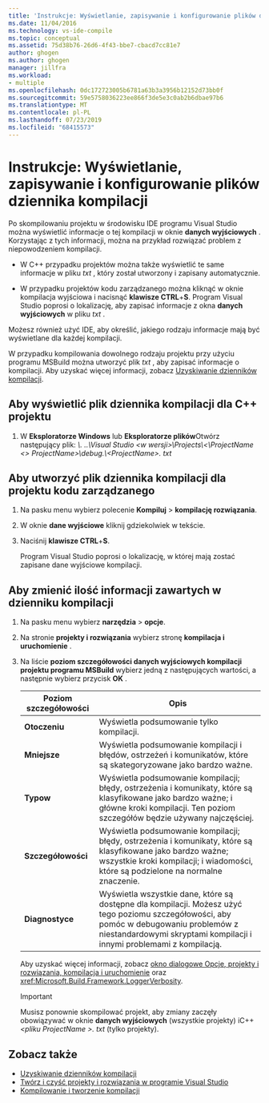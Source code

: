 ```yaml
---
title: 'Instrukcje: Wyświetlanie, zapisywanie i konfigurowanie plików dziennika kompilacji | Microsoft Docs'
ms.date: 11/04/2016
ms.technology: vs-ide-compile
ms.topic: conceptual
ms.assetid: 75d38b76-26d6-4f43-bbe7-cbacd7cc81e7
author: ghogen
ms.author: ghogen
manager: jillfra
ms.workload:
- multiple
ms.openlocfilehash: 0dc172723005b6781a63b3a3956b12152d73bb0f
ms.sourcegitcommit: 59e5758036223ee866f3de5e3c0ab2b6dbae97b6
ms.translationtype: MT
ms.contentlocale: pl-PL
ms.lasthandoff: 07/23/2019
ms.locfileid: "68415573"
---
```

# <a name="how-to-view-save-and-configure-build-log-files"></a>Instrukcje: Wyświetlanie, zapisywanie i konfigurowanie plików dziennika kompilacji

Po skompilowaniu projektu w środowisku IDE programu Visual Studio można wyświetlić informacje o tej kompilacji w oknie **danych wyjściowych** . Korzystając z tych informacji, można na przykład rozwiązać problem z niepowodzeniem kompilacji. 

- W C++ przypadku projektów można także wyświetlić te same informacje w pliku *txt* , który został utworzony i zapisany automatycznie. 

- W przypadku projektów kodu zarządzanego można kliknąć w oknie kompilacja wyjściowa i nacisnąć **klawisze CTRL**+**S**. Program Visual Studio poprosi o lokalizację, aby zapisać informacje z okna **danych wyjściowych** w pliku *txt* . 

Możesz również użyć IDE, aby określić, jakiego rodzaju informacje mają być wyświetlane dla każdej kompilacji.

W przypadku kompilowania dowolnego rodzaju projektu przy użyciu programu MSBuild można utworzyć plik *txt* , aby zapisać informacje o kompilacji. Aby uzyskać więcej informacji, zobacz [Uzyskiwanie dzienników kompilacji](../msbuild/obtaining-build-logs-with-msbuild.md).

## <a name="to-view-the-build-log-file-for-a-c-project"></a>Aby wyświetlić plik dziennika kompilacji dla C++ projektu

1. W **Eksploratorze Windows** lub **Eksploratorze plików**Otwórz następujący plik:  *\\. ..\Visual Studio \<w wersji\>\Projects\\<\\ProjectName <\> ProjectName\>\debug.\\<ProjectName\>. txt*

## <a name="to-create-a-build-log-file-for-a-managed-code-project"></a>Aby utworzyć plik dziennika kompilacji dla projektu kodu zarządzanego

1. Na pasku menu wybierz polecenie **Kompiluj** > **kompilację rozwiązania**.

2. W oknie **dane wyjściowe** kliknij gdziekolwiek w tekście.

3. Naciśnij **klawisze CTRL**+**S**.

   Program Visual Studio poprosi o lokalizację, w której mają zostać zapisane dane wyjściowe kompilacji.

## <a name="to-change-the-amount-of-information-included-in-the-build-log"></a>Aby zmienić ilość informacji zawartych w dzienniku kompilacji

1. Na pasku menu wybierz **narzędzia** > **opcje**.

2. Na stronie **projekty i rozwiązania** wybierz stronę **kompilacja i uruchomienie** .

3. Na liście **poziom szczegółowości danych wyjściowych kompilacji projektu programu MSBuild** wybierz jedną z następujących wartości, a następnie wybierz przycisk **OK** .

    |Poziom szczegółowości|Opis|
    | - |-----------------|
    |**Otoczeniu**|Wyświetla podsumowanie tylko kompilacji.|
    |**Mniejsze**|Wyświetla podsumowanie kompilacji i błędów, ostrzeżeń i komunikatów, które są skategoryzowane jako bardzo ważne.|
    |**Typow**|Wyświetla podsumowanie kompilacji; błędy, ostrzeżenia i komunikaty, które są klasyfikowane jako bardzo ważne; i główne kroki kompilacji. Ten poziom szczegółów będzie używany najczęściej.|
    |**Szczegółowości**|Wyświetla podsumowanie kompilacji; błędy, ostrzeżenia i komunikaty, które są klasyfikowane jako bardzo ważne; wszystkie kroki kompilacji; i wiadomości, które są podzielone na normalne znaczenie.|
    |**Diagnostyce**|Wyświetla wszystkie dane, które są dostępne dla kompilacji. Możesz użyć tego poziomu szczegółowości, aby pomóc w debugowaniu problemów z niestandardowymi skryptami kompilacji i innymi problemami z kompilacją.|

     Aby uzyskać więcej informacji, zobacz [okno dialogowe Opcje, projekty i rozwiązania, kompilacja i uruchomienie](../ide/reference/options-dialog-box-projects-and-solutions-build-and-run.md) oraz <xref:Microsoft.Build.Framework.LoggerVerbosity>.

    > [!IMPORTANT]
    > Musisz ponownie skompilować projekt, aby zmiany zaczęły obowiązywać w oknie **danych wyjściowych** (wszystkie projekty) iC++  *\<pliku ProjectName >. txt* (tylko projekty).

## <a name="see-also"></a>Zobacz także

- [Uzyskiwanie dzienników kompilacji](../msbuild/obtaining-build-logs-with-msbuild.md)
- [Twórz i czyść projekty i rozwiązania w programie Visual Studio](../ide/building-and-cleaning-projects-and-solutions-in-visual-studio.md)
- [Kompilowanie i tworzenie kompilacji](../ide/compiling-and-building-in-visual-studio.md)
